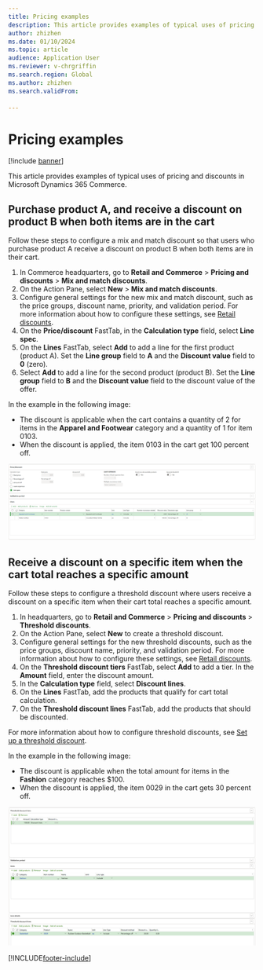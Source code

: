 ```yaml
---
title: Pricing examples
description: This article provides examples of typical uses of pricing and discounts in Microsoft Dynamics 365 Commerce.
author: zhizhen
ms.date: 01/10/2024
ms.topic: article
audience: Application User
ms.reviewer: v-chrgriffin
ms.search.region: Global
ms.author: zhizhen
ms.search.validFrom:

---
```


# Pricing examples

[!include [banner](../includes/banner.md)]

This article provides examples of typical uses of pricing and discounts in Microsoft Dynamics 365 Commerce.

## Purchase product A, and receive a discount on product B when both items are in the cart

Follow these steps to configure a mix and match discount so that users who purchase product A receive a discount on product B when both items are in their cart.

1. In Commerce headquarters, go to **Retail and Commerce** \> **Pricing and discounts** \> **Mix and match discounts**.
1. On the Action Pane, select **New** \> **Mix and match discounts**.
1. Configure general settings for the new mix and match discount, such as the price groups, discount name, priority, and validation period. For more information about how to configure these settings, see [Retail discounts](retail-discounts-overview.md).
1. On the **Price/discount** FastTab, in the **Calculation type** field, select **Line spec**.
1. On the **Lines** FastTab, select **Add** to add a line for the first product (product A). Set the **Line group** field to **A** and the **Discount value** field to **0** (zero).
1. Select **Add** to add a line for the second product (product B). Set the **Line group** field to **B** and the **Discount value** field to the discount value of the offer.

In the example in the following image:

- The discount is applicable when the cart contains a quantity of 2 for items in the **Apparel and Footwear** category and a quantity of 1 for item 0103.
- When the discount is applied, the item 0103 in the cart get 100 percent off.

![Screenshot that shows an example of the setup for the Purchase product A, and receive a discount on product B when both items are in your cart scenario](./media/mix-and-match-sample.png)

## Receive a discount on a specific item when the cart total reaches a specific amount

Follow these steps to configure a threshold discount where users receive a discount on a specific item when their cart total reaches a specific amount.

1. In headquarters, go to **Retail and Commerce** \> **Pricing and discounts** \> **Threshold discounts**.
1. On the Action Pane, select **New** to create a threshold discount.
1. Configure general settings for the new threshold discounts, such as the price groups, discount name, priority, and validation period. For more information about how to configure these settings, see [Retail discounts](retail-discounts-overview.md).
1. On the **Threshold discount tiers** FastTab, select **Add** to add a tier. In the **Amount** field, enter the discount amount.
1. In the **Calculation type** field, select **Discount lines**.
1. On the **Lines** FastTab, add the products that qualify for cart total calculation.
1. On the **Threshold discount lines** FastTab, add the products that should be discounted.

For more information about how to configure threshold discounts, see [Set up a threshold discount](/dynamicsax-2012/appuser-itpro/set-up-a-threshold-discount).

In the example in the following image:

- The discount is applicable when the total amount for items in the **Fashion** category reaches $100.
- When the discount is applied, the item 0029 in the cart gets 30 percent off.

![Screenshot that shows an example of the setup for the Receive a discount on a specific item when the cart total reaches a specific amount scenario](./media/threshold-sample-1.png)

[!INCLUDE[footer-include](../includes/footer-banner.md)]
